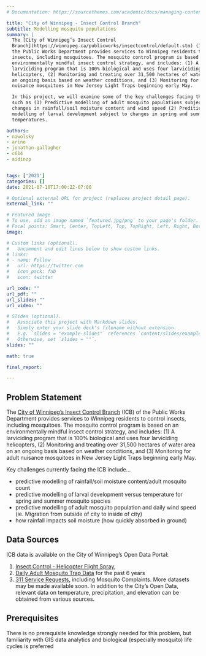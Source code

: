 ```yaml
---
# Documentation: https://sourcethemes.com/academic/docs/managing-content/

title: "City of Winnipeg - Insect Control Branch"
subtitle: Modelling mosquito populations
summary: |
  The [City of Winnipeg’s Insect Control
  Branch](https://winnipeg.ca/publicworks/insectcontrol/default.stm) (ICB) of
  the Public Works Department provides services to Winnipeg residents to control
  insects, including mosquitoes. The mosquito control program is based on an
  environmentally mindful insect control strategy, and includes: (1) A
  larviciding program that is 100% biological and uses four larviciding
  helicopters, (2) Monitoring and treating over 31,500 hectares of water area on
  an ongoing basis based on weather conditions, and (3) Monitoring for adult
  nuisance mosquitoes in New Jersey Light Traps beginning early May.

  In this project, we will examine some of the key challenges facing the ICB
  such as (1) Predictive modelling of adult mosquito populations subject to
  changes in rainfall/soil moisture content and wind speed (2) Preditictive
  modelling of larval development subject to changes in spring and summer
  temperatures.

authors:
- nawolsky
- arino
- jonathan-gallagher
- c614
- aidinzp


tags: ['2021']
categories: []
date: 2021-07-10T17:00:22-07:00

# Optional external URL for project (replaces project detail page).
external_link: ""

# Featured image
# To use, add an image named `featured.jpg/png` to your page's folder.
# Focal points: Smart, Center, TopLeft, Top, TopRight, Left, Right, BottomLeft, Bottom, BottomRight.
image:

# Custom links (optional).
#   Uncomment and edit lines below to show custom links.
# links:
# - name: Follow
#   url: https://twitter.com
#   icon_pack: fab
#   icon: twitter

url_code: ""
url_pdf: ""
url_slides: ""
url_video: ""

# Slides (optional).
#   Associate this project with Markdown slides.
#   Simply enter your slide deck's filename without extension.
#   E.g. `slides = "example-slides"` references `content/slides/example-slides.md`.
#   Otherwise, set `slides = ""`.
slides: ""

math: true

final_report:

---
```

## Problem Statement


The [City of Winnipeg’s Insect Control
Branch](https://winnipeg.ca/publicworks/insectcontrol/default.stm) (ICB) of
the Public Works Department provides services to Winnipeg residents to control
insects, including mosquitoes. The mosquito control program is based on an
environmentally mindful insect control strategy, and includes: (1) A
larviciding program that is 100% biological and uses four larviciding
helicopters, (2) Monitoring and treating over 31,500 hectares of water area on
an ongoing basis based on weather conditions, and (3) Monitoring for adult
nuisance mosquitoes in New Jersey Light Traps beginning early May.

Key challenges currently facing the ICB include…

  * predictive modelling of rainfall/soil moisture content/adult mosquito count
  * predictive modelling of larval development versus temperature for spring and
    summer mosquito species
  * predictive modelling of adult mosquito population and daily wind speed (ie.
    Migration from outside of city to inside of city)
  * how rainfall impacts soil moisture (how quickly absorbed in ground)

## Data Sources
ICB data is available on the City of Winnipeg’s Open Data Portal:
  1. [Insect Control - Helicopter Flight
     Spray](https://data.winnipeg.ca/Insect-Control/Insect-Control-Helicopter-Flight-Spray/pk9u-zvrf),
  1. [Daily Adult Mosquito Trap
Data](https://data.winnipeg.ca/Insect-Control/Daily-Adult-Mosquito-Trap-Data/du7c-8488)
for the past 6 years
  1. [311 Service
     Requests](https://data.winnipeg.ca/Contact-Centre-311/311-Service-Request/4her-3th5),
     including Mosquito Complaints. More datasets may be made available soon.
     In addition to the City’s Open Data, relevant data on temperature,
     precipitation, and elevation can be obtained from various sources.

## Prerequisites
There is no prerequisite knowledge strongly needed for this problem, but
familiarity with GIS data analytics and biological (especially mosquito) life
cycles is preferred

